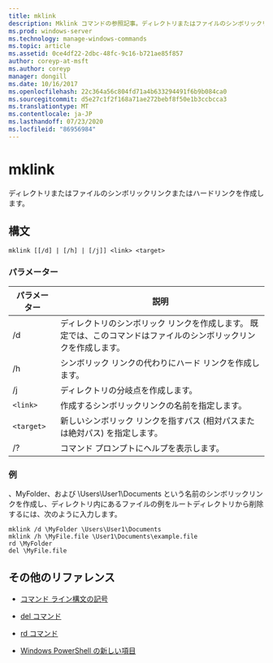 ```yaml
---
title: mklink
description: Mklink コマンドの参照記事。ディレクトリまたはファイルのシンボリックリンクまたはハードリンクを作成します。
ms.prod: windows-server
ms.technology: manage-windows-commands
ms.topic: article
ms.assetid: 0ce4df22-2dbc-48fc-9c16-b721ae85f857
author: coreyp-at-msft
ms.author: coreyp
manager: dongill
ms.date: 10/16/2017
ms.openlocfilehash: 22c364a56c804fd71a4b633294491f6b9b084ca0
ms.sourcegitcommit: d5e27c1f2f168a71ae272bebf8f50e1b3ccbcca3
ms.translationtype: MT
ms.contentlocale: ja-JP
ms.lasthandoff: 07/23/2020
ms.locfileid: "86956984"
---
```

# <a name="mklink"></a>mklink

ディレクトリまたはファイルのシンボリックリンクまたはハードリンクを作成します。

## <a name="syntax"></a>構文

```
mklink [[/d] | [/h] | [/j]] <link> <target>
```

### <a name="parameters"></a>パラメーター

| パラメーター | 説明 |
| --------- | ----------- |
| /d | ディレクトリのシンボリック リンクを作成します。 既定では、このコマンドはファイルのシンボリックリンクを作成します。 |
| /h | シンボリック リンクの代わりにハード リンクを作成します。 |
| /j | ディレクトリの分岐点を作成します。 |
| `<link>` | 作成するシンボリックリンクの名前を指定します。 |
| `<target>` | 新しいシンボリック リンクを指すパス (相対パスまたは絶対パス) を指定します。 |
| /? | コマンド プロンプトにヘルプを表示します。 |

### <a name="examples"></a>例

、MyFolder、および \Users\User1\Documents という名前のシンボリックリンクを作成し、ディレクトリ内にあるファイルの例をルートディレクトリから削除するには、次のように入力します。

```
mklink /d \MyFolder \Users\User1\Documents
mklink /h \MyFile.file \User1\Documents\example.file
rd \MyFolder
del \MyFile.file
```

## <a name="additional-references"></a>その他のリファレンス

- [コマンド ライン構文の記号](command-line-syntax-key.md)

- [del コマンド](del.md)

- [rd コマンド](rd.md)

- [Windows PowerShell の新しい項目](/powershell/module/microsoft.powershell.management/new-item?view=powershell-6)
